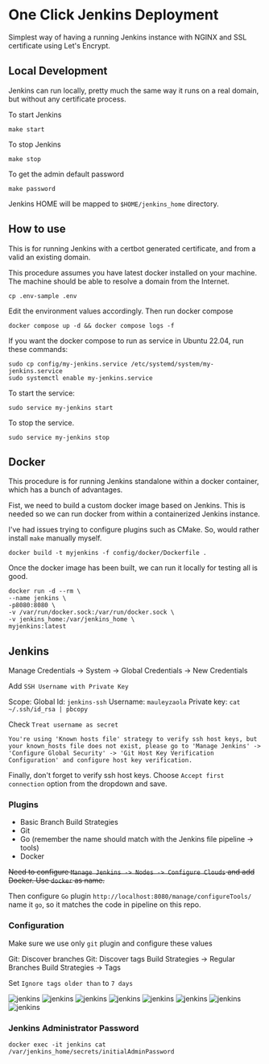 # One Click Jenkins Deployment

Simplest way of having a running Jenkins instance with NGINX and SSL certificate using Let's Encrypt.

## Local Development

Jenkins can run locally, pretty much the same way it runs on a real domain, but without any certificate process.

To start Jenkins

```
make start
```

To stop Jenkins

```
make stop
```

To get the admin default password

```
make password
```

Jenkins HOME will be mapped to `$HOME/jenkins_home` directory.

## How to use

This is for running Jenkins with a certbot generated certificate, and from a valid an existing domain.

This procedure assumes you have latest docker installed on your machine. The machine should be able to resolve a domain from the Internet.

```
cp .env-sample .env
```

Edit the environment values accordingly. Then run docker compose

```
docker compose up -d && docker compose logs -f
```

If you want the docker compose to run as service in Ubuntu 22.04, run these commands:

```
sudo cp config/my-jenkins.service /etc/systemd/system/my-jenkins.service
sudo systemctl enable my-jenkins.service
```

To start the service:

```
sudo service my-jenkins start
```

To stop the service.

```
sudo service my-jenkins stop
```

## Docker

This procedure is for running Jenkins standalone within a docker container, which has a bunch of advantages.

Fist, we need to build a custom docker image based on Jenkins. This is needed so we can run docker from within a containerized Jenkins instance.

I've had issues trying to configure plugins such as CMake. So, would rather install `make` manually myself.

```
docker build -t myjenkins -f config/docker/Dockerfile .
```

Once the docker image has been built, we can run it locally for testing all is good.

```
docker run -d --rm \
--name jenkins \
-p8080:8080 \
-v /var/run/docker.sock:/var/run/docker.sock \
-v jenkins_home:/var/jenkins_home \
myjenkins:latest
```

## Jenkins

Manage Credentials -> System -> Global Credentials -> New Credentials

Add `SSH Username with Private Key`

Scope: Global
Id: `jenkins-ssh`
Username: `mauleyzaola`
Private key: `cat ~/.ssh/id_rsa | pbcopy`

Check `Treat username as secret`

```
You're using 'Known hosts file' strategy to verify ssh host keys, but your known_hosts file does not exist, please go to 'Manage Jenkins' -> 'Configure Global Security' -> 'Git Host Key Verification Configuration' and configure host key verification.
```
Finally, don't forget to verify ssh host keys. Choose `Accept first connection` option from the dropdown and save.

### Plugins

* Basic Branch Build Strategies
* Git
* Go (remember the name should match with the Jenkins file pipeline -> tools)
* Docker

~~Need to configure `Manage Jenkins -> Nodes -> Configure Clouds` and add Docker. Use `docker` as name.~~

Then configure `Go` plugin `http://localhost:8080/manage/configureTools/` name it `go`, so it matches the code in pipeline on this repo.

### Configuration

Make sure we use only `git` plugin and configure these values

Git: Discover branches
Git: Discover tags
Build Strategies -> Regular Branches
Build Strategies -> Tags

Set `Ignore tags older than` to `7 days`

![jenkins](assets/jenkins01.png)
![jenkins](assets/jenkins02.png)
![jenkins](assets/jenkins03.png)
![jenkins](assets/jenkins04.png)
![jenkins](assets/jenkins05.png)
![jenkins](assets/jenkins06.png)
![jenkins](assets/jenkins07.png)
![jenkins](assets/jenkins08.jpg)

### Jenkins Administrator Password

```
docker exec -it jenkins cat /var/jenkins_home/secrets/initialAdminPassword
```
